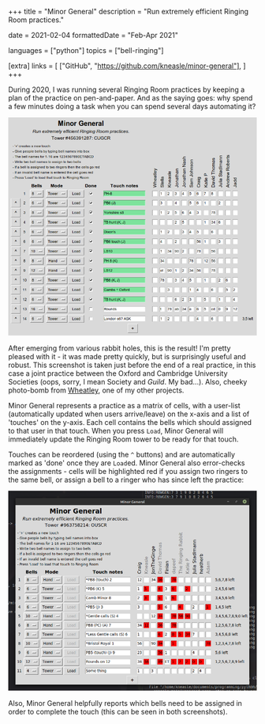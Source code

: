 +++
title = "Minor General"
description = "Run extremely efficient Ringing Room practices."

date = 2021-02-04
formattedDate = "Feb-Apr 2021"

languages = ["python"]
topics = ["bell-ringing"]

[extra]
links = [
    ["GitHub", "https://github.com/kneasle/minor-general"],
]
+++

During 2020, I was running several Ringing Room practices by keeping a plan of the practice on
pen-and-paper.  And as the saying goes: why spend a few minutes doing a task when you can spend
several days automating it?

![Screenshot of Minor General](screenshot.png)

After emerging from various rabbit holes, this is the result!  I'm pretty pleased with it - it was
made pretty quickly, but is surprisingly useful and robust.  This screenshot is taken just before
the end of a real practice, in this case a joint practice between the Oxford and Cambridge
University Societies (oops, sorry, I mean Society and _Guild_. My bad...).  Also, cheeky photo-bomb from
[Wheatley](../wheatley), one of my other projects.

Minor General represents a practice as a matrix of cells, with a user-list (automatically updated
when users arrive/leave) on the x-axis and a list of 'touches' on the y-axis.  Each cell contains the
bells which should assigned to that user in that touch.  When you press `Load`, Minor General will
immediately update the Ringing Room tower to be ready for that touch.

Touches can be reordered (using the `^` buttons) and are automatically marked as 'done' once they
are `Load`ed.  Minor General also error-checks the assignments - cells will be highlighted red if
you assign two ringers to the same bell, or assign a bell to a ringer who has since left the
practice:

![Screenshot with missing users](screenshot-missing-people.png)

Also, Minor General helpfully reports which bells need to be assigned in order to complete the
touch (this can be seen in both screenshots).
